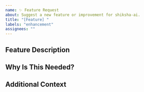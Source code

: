```yaml
---
name: ✨ Feature Request
about: Suggest a new feature or improvement for shiksha-ai.
title: "[Feature] "
labels: "enhancement"
assignees: ""
---
```


## Feature Description

<!-- Describe the feature or improvement you want. -->

## Why Is This Needed?

<!-- Explain why this feature is important. -->

## Additional Context

<!-- Add any other context, screenshots, or examples. -->
